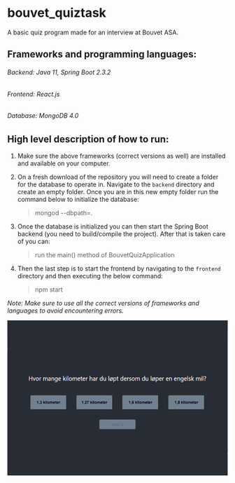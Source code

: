 # bouvet_quiztask
A basic quiz program made for an interview at Bouvet ASA.

## Frameworks and programming languages:
###### Backend: Java 11, Spring Boot 2.3.2
###### Frontend: React.js
###### Database: MongoDB 4.0

## High level description of how to run:

1. Make sure the above frameworks (correct versions as well) are installed and available on your computer.
1. On a fresh download of the repository you will need to create a folder for the database to operate in. Navigate to the `backend` directory and create an empty folder.
Once you are in this new empty folder run the command below to initialize the database:
    > mongod --dbpath=.

1. Once the database is initialized you can then start the Spring Boot backend (you need to build/compile the project). After that is taken care of you can:
    > run the main() method of BouvetQuizApplication
                                                                                                       
1. Then the last step is to start the frontend by navigating to the `frontend` directory and then executing the below command:
    > npm start
                                                                                                                                 
                                                                                                                                 
*Note: Make sure to use all the correct versions of frameworks and languages to avoid encountering errors.*

![QuizApp Picture](/QuizApp.png)
